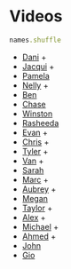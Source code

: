 # Videos

```ruby
names.shuffle
```

- [Dani](https://www.youtube.com/watch?v=kVdKlufM22w&feature=youtu.be) +
- [Jacqui](https://www.youtube.com/watch?v=S-9oysXLZCg&feature=youtu.be) +
- [Pamela](https://www.youtube.com/watch?v=WeLsppUcSvE)
- [Nelly](https://www.youtube.com/watch?v=_I4ai5k92Mg&feature=youtu.be) +
- [Ben](https://www.youtube.com/watch?v=xGWxqjeQEO8&feature=youtu.be)
- [Chase](https://www.youtube.com/watch?v=RkTM0URG-a8&feature=youtu.be)
- [Winston](https://www.youtube.com/watch?v=-i1PM3vf_f0&feature=youtu.be)
- [Rasheeda](https://www.youtube.com/watch?v=FkjtRdVkUBE&feature=youtu.be)
- [Evan](https://www.youtube.com/watch?v=x-5ndtlYElY) +
- [Chris](https://www.youtube.com/watch?v=Rx8PYRTCP00&feature=youtu.be) +
- [Tyler](https://www.youtube.com/watch?v=kUztUIcL-XU&feature=youtu.be) +
- [Van](https://www.youtube.com/watch?v=Qu32mkzVTZs&feature=youtu.be)  +
- [Sarah](https://www.youtube.com/watch?v=HxbYLOMbS-g&feature=youtu.be)
- [Marc](https://www.youtube.com/watch?v=tADQfjdbHno) +
- [Aubrey](https://www.youtube.com/watch?v=z_FHEHxOX18&feature=youtu.be) +
- [Megan](https://www.youtube.com/watch?v=kQqRfvS-nCc)
- [Taylor](https://www.youtube.com/watch?v=wCYQ2dApwGA&feature=youtu.be) +
- [Alex](https://www.youtube.com/watch?v=nRyIdmUjSos) +
- [Michael](https://www.youtube.com/watch?v=RJ2yd_Z9EBc&feature=youtu.be&hd=1) +
- [Ahmed](https://www.youtube.com/watch?v=EkVAFrWGP4E&feature=youtu.be) +
- [John]()
- [Gio]()

